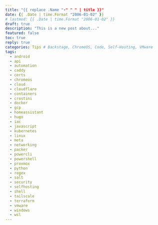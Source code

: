 ```yaml
---
title: "{{ replace .Name "-" " " | title }}"
date: {{ .Date | time.Format "2006-01-02" }}
# lastmod: {{ .Date | time.Format "2006-01-02" }}
draft: true
description: "This is a new post about..."
featured: false
toc: true
reply: true
categories: Tips # Backstage, ChromeOS, Code, Self-Hosting, VMware
tags:
  - android
  - api
  - automation
  - caddy
  - certs
  - chromeos
  - cloud
  - cloudflare
  - containers
  - crostini
  - docker
  - gcp
  - homeassistant
  - hugo
  - iac
  - javascript
  - kubernetes
  - linux
  - meta
  - networking
  - packer
  - powercli
  - powershell
  - proxmox
  - python
  - regex
  - salt
  - security
  - selfhosting
  - shell
  - tailscale
  - terraform
  - vmware
  - windows
  - wsl
---
```


